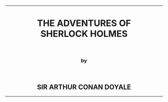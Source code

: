<hr>
<h1 align="center"> THE ADVENTURES OF <br>SHERLOCK HOLMES</h1>
<br>
<h3 align="center">by</h3>
<br>
<h2 align="center">SIR ARTHUR CONAN DOYALE</h2> </center>
<hr>
